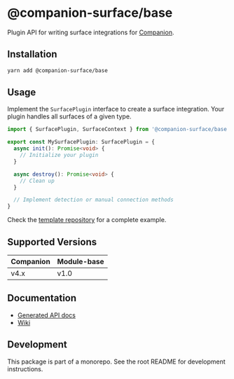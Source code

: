 # @companion-surface/base

Plugin API for writing surface integrations for [Companion](https://github.com/bitfocus/companion).

## Installation

```bash
yarn add @companion-surface/base
```

## Usage

Implement the `SurfacePlugin` interface to create a surface integration. Your plugin handles all surfaces of a given type.

```typescript
import { SurfacePlugin, SurfaceContext } from '@companion-surface/base'

export const MySurfacePlugin: SurfacePlugin = {
  async init(): Promise<void> {
    // Initialize your plugin
  }

  async destroy(): Promise<void> {
    // Clean up
  }

  // Implement detection or manual connection methods
}
```

Check the [template repository](https://github.com/bitfocus/companion-surface-template-ts) for a complete example.

## Supported Versions

| Companion | Module-base |
| --------- | ----------- |
| v4.x      | v1.0        |

## Documentation

- [Generated API docs](https://bitfocus.github.io/companion-surface-api/)
- [Wiki](https://github.com/bitfocus/companion-surface-api/wiki)

## Development

This package is part of a monorepo. See the root README for development instructions.
